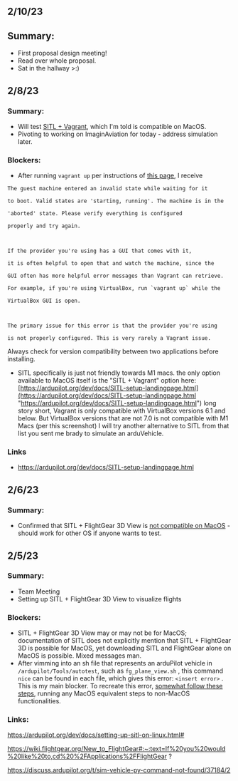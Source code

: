 ## 2/10/23
## Summary:
* First proposal design meeting! 
* Read over whole proposal. 
* Sat in the hallway >:)


## 2/8/23
### Summary:
* Will test [SITL + Vagrant](https://ardupilot.org/dev/docs/SITL-setup-landingpage.html), which I'm told is compatible on MacOS.
* Pivoting to working on ImaginAviation for today - address simulation later.

### Blockers:
* After running `vagrant up` per instructions of [this page](https://ardupilot.org/dev/docs/setting-up-sitl-using-vagrant.html), I receive 
```
The guest machine entered an invalid state while waiting for it

to boot. Valid states are 'starting, running'. The machine is in the

'aborted' state. Please verify everything is configured

properly and try again.

  

If the provider you're using has a GUI that comes with it,

it is often helpful to open that and watch the machine, since the

GUI often has more helpful error messages than Vagrant can retrieve.

For example, if you're using VirtualBox, run `vagrant up` while the

VirtualBox GUI is open.

  

The primary issue for this error is that the provider you're using

is not properly configured. This is very rarely a Vagrant issue.
```

Always check for version compatibility between two applications before installing.

* SITL specifically is just not friendly towards M1 macs. the only option available to MacOS itself is the "SITL + Vagrant" option here: [https://ardupilot.org/dev/docs/SITL-setup-landingpage.html](https://ardupilot.org/dev/docs/SITL-setup-landingpage.html "https://ardupilot.org/dev/docs/SITL-setup-landingpage.html") long story short, Vagrant is only compatible with VirtualBox versions 6.1 and below. But VirtualBox versions that are not 7.0 is not compatible with M1 Macs (per this screenshot) I will try another alternative to SITL from that list you sent me brady to simulate an arduVehicle.

### Links
* https://ardupilot.org/dev/docs/SITL-setup-landingpage.html





## 2/6/23
### Summary:
* Confirmed that SITL + FlightGear 3D View is [not compatible on MacOS](https://discuss.ardupilot.org/t/tutorial-for-running-sitl-simulator-on-macos-with-vagrant-xquartz/38383) - should work for other OS if anyone wants to test.







## 2/5/23

### Summary:
* Team Meeting
* Setting up SITL + FlightGear 3D View to visualize flights

### Blockers: 
* SITL + FlightGear 3D View may or may not be for MacOS; documentation of SITL does not explicitly mention that SITL + FlightGear 3D is possible for MacOS, yet downloading SITL and FlightGear alone on MacOS is possible. Mixed messages man.
* After vimming into an sh file that represents an arduPilot vehicle in `/ardupilot/Tools/autotest`,  such as  `fg_plane_view.sh` , this command `nice` can be found in each file, which gives this error: `<insert error>` . This is my main blocker. To recreate this error, [somewhat follow these steps](https://ardupilot.org/dev/docs/setting-up-sitl-on-linux.html#), running any MacOS equivalent steps to non-MacOS functionalities.

### Links:
https://ardupilot.org/dev/docs/setting-up-sitl-on-linux.html#

https://wiki.flightgear.org/New_to_FlightGear#:~:text=If%20you%20would%20like%20to,cd%20%2FApplications%2FFlightGear ?

https://discuss.ardupilot.org/t/sim-vehicle-py-command-not-found/37184/2
